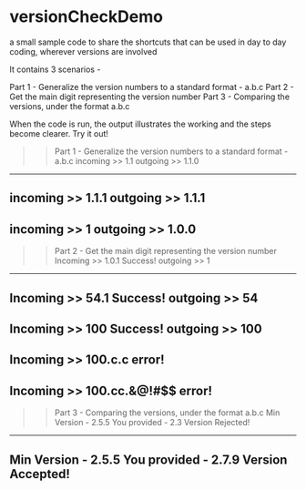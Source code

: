 # versionCheckDemo
a small sample code to share the shortcuts that can be used in day to day coding, wherever versions are involved

It contains 3 scenarios - 

Part 1 - Generalize the version numbers to a standard format - a.b.c
Part 2 - Get the main digit representing the version number 
Part 3 - Comparing the versions, under the format a.b.c 

When the code is run, the output illustrates the working and the steps become clearer.
Try it out!

 >> Part 1 - Generalize the version numbers to a standard format - a.b.c
incoming >> 1.1
outgoing >> 1.1.0
---------------
incoming >> 1.1.1
outgoing >> 1.1.1
---------------
incoming >> 1
outgoing >> 1.0.0
---------------
 >> Part 2 - Get the main digit representing the version number 
Incoming >> 1.0.1
Success! outgoing >> 1
---------------
Incoming >> 54.1
Success! outgoing >> 54
---------------
Incoming >> 100
Success! outgoing >> 100
---------------
Incoming >> 100.c.c
error!
---------------
Incoming >> 100.cc.&@!#$$
error!
---------------
 >> Part 3 - Comparing the versions, under the format a.b.c 
Min Version - 2.5.5
You provided - 2.3
Version Rejected!
---------------
Min Version - 2.5.5
You provided - 2.7.9
Version Accepted!
---------------
